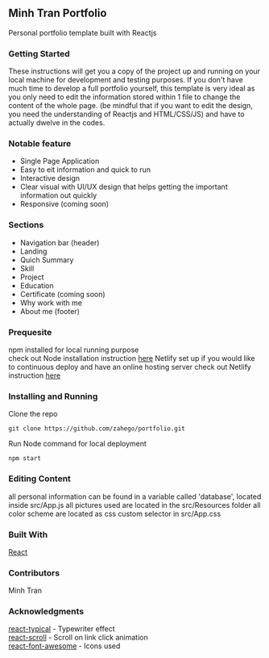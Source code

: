 ## Minh Tran Portfolio
Personal portfolio template built with Reactjs


### Getting Started
These instructions will get you a copy of the project up and running on your local machine for development and testing purposes. 
If you don't have much time to develop a full portfolio yourself, this template is very ideal as you only need to edit the information stored within 1 file to change the content of the whole page. (be mindful that if you want to edit the design, you need the understanding of Reactjs and HTML/CSS/JS) and have to actually dwelve in the codes.

### Notable feature
- Single Page Application
- Easy to eit information and quick to run
- Interactive design
- Clear visual with UI/UX design that helps getting the important information out quickly
- Responsive (coming soon)

### Sections
- Navigation bar (header)
- Landing 
- Quich Summary
- Skill
- Project
- Education
- Certificate (coming soon)
- Why work with me
- About me (footer)


### Prequesite
npm installed for local running purpose  
check out Node installation instruction [here](https://nodejs.org/en/)
Netlify set up if you would like to continuous deploy and have an online hosting server
check out Netlify instruction [here](https://www.netlify.com/)

### Installing and Running
Clone the repo
```
git clone https://github.com/zahego/portfolio.git
```
Run Node command for local deployment
```
npm start
```

### Editing Content
all personal information can be found in a variable called 'database', located inside src/App.js
all pictures used are located in the src/Resources folder
all color scheme are located as css custom selector in src/App.css

### Built With
[React](https://reactjs.org/)  


### Contributors
Minh Tran 

### Acknowledgments
[react-typical](https://www.npmjs.com/package/react-typical) - Typewriter effect  
[react-scroll](https://www.npmjs.com/package/react-scroll) - Scroll on link click animation  
[react-font-awesome](https://github.com/FortAwesome/react-fontawesome) - Icons used  
